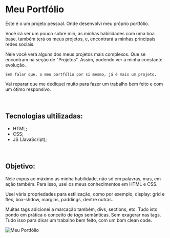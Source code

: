 # Meu Portfólio

Este é o um projeto pessoal. Onde desenvolvi meu próprio portfólio.

Você irá ver um pouco sobre min, as minhas habilidades com uma boa base, também terá os meus projetos, e, encontrará a minhas principais redes sociais.

Nele você verá alguns dos meus projetos mais complexos. Que se encontram na seção de "Projetos". Assim, podendo ver a minha constante evolução.

```
Sem falar que, o meu portfólio por si mesmo, já é mais um projeto.
```

Vai reparar que me dediquei muito para fazer um trabalho bem feito e com um ótimo responsivo.
<br><br><br>

## Tecnologias ultilizadas:
- HTML;
- CSS;
- JS (JavaScript);
<br><br><br>

## Objetivo:

Nele expus ao máximo as minha habilidade, não só em palavras, mas, em ação também. Para isso, usei os meus conhecimentos em HTML e CSS. 

Usei vária propriedades para estilização, como por exemplo, display: grid e flex, box-shdow, margins, paddings, dentre outras.

Muitas tags adicionei a marcação também, divs, sections, etc. Tudo isto pondo em prática o conceito de <i>tags</i> semânticas. Sem exagerar nas tags. Tudo isso para dixar um trabalho bem feito, com um bom clean code.




<img src="./src/gif/portfolio.gif" alt="Meu Portfólio">
